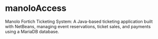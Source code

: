 # manoloAccess
Manolo Fortich Ticketing System:  A Java-based ticketing application built with NetBeans, managing event reservations, ticket sales, and payments using a MariaDB database.

